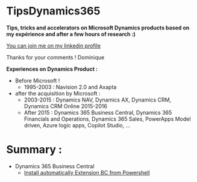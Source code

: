 # TipsDynamics365
**Tips, tricks and accelerators on Microsoft Dynamics products based on my expérience and after a few hours of research :)**

[You can join me on my linkedin profile](https://www.linkedin.com/in/dominiquedelaire/)   

Thanks for your comments ! Dominique

**Experiences on Dynamics Product :**   
- Before Microsoft !
  - 1995-2003 : Navision 2.0 and Axapta
- after the acquisition by Microsoft :
  - 2003-2015 : Dynamics NAV, Dynamics AX, Dynamics CRM, Dynamics CRM Online 2015-2016
  - After 2015 : Dynamics 365 Business Central, Dynamics 365 Financials and Operations, Dynamics 365 Sales, PowerApps Model driven, Azure logic apps, Copilot Studio, ...

# Summary :

- Dynamics 365 Business Central
  - [Install automatically Extension BC from Powershell](https://github.com/dominiquedelaire/tipsDynamics365andPowerPlatform/blob/main/365%20Business%20Central%20(ERP)/install_extension.ps1)
    
